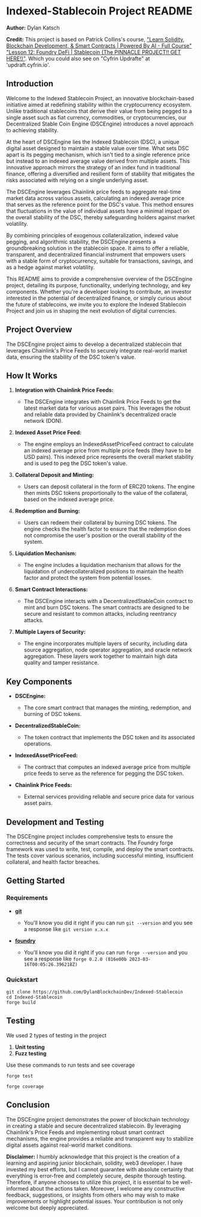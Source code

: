 # Indexed-Stablecoin Project README

**Author:** Dylan Katsch

**Credit:** This project is based on Patrick Collins's course, ["Learn Solidity, Blockchain Development, & Smart Contracts | Powered By AI - Full Course" "Lesson 12: Foundry DeFi | Stablecoin (The PINNACLE PROJECT!! GET HERE!)"](https://github.com/Cyfrin/foundry-defi-stablecoin-f23).
Which you could also see on "Cyfrin Updrafte" at 'updraft.cyfrin.io'.

## Introduction

Welcome to the Indexed Stablecoin Project, an innovative blockchain-based initiative aimed at redefining stability within the cryptocurrency ecosystem. Unlike traditional stablecoins that derive their value from being pegged to a single asset such as fiat currency, commodities, or cryptocurrencies, our Decentralized Stable Coin Engine (DSCEngine) introduces a novel approach to achieving stability.

At the heart of DSCEngine lies the Indexed Stablecoin (DSC), a unique digital asset designed to maintain a stable value over time. What sets DSC apart is its pegging mechanism, which isn't tied to a single reference price but instead to an indexed average value derived from multiple assets. This innovative approach mirrors the strategy of an index fund in traditional finance, offering a diversified and resilient form of stability that mitigates the risks associated with relying on a single underlying asset.

The DSCEngine leverages Chainlink price feeds to aggregate real-time market data across various assets, calculating an indexed average price that serves as the reference point for the DSC's value. This method ensures that fluctuations in the value of individual assets have a minimal impact on the overall stability of the DSC, thereby safeguarding holders against market volatility.

By combining principles of exogenous collateralization, indexed value pegging, and algorithmic stability, the DSCEngine presents a groundbreaking solution in the stablecoin space. It aims to offer a reliable, transparent, and decentralized financial instrument that empowers users with a stable form of cryptocurrency, suitable for transactions, savings, and as a hedge against market volatility.

This README aims to provide a comprehensive overview of the DSCEngine project, detailing its purpose, functionality, underlying technology, and key components. Whether you're a developer looking to contribute, an investor interested in the potential of decentralized finance, or simply curious about the future of stablecoins, we invite you to explore the Indexed Stablecoin Project and join us in shaping the next evolution of digital currencies.

## Project Overview

The DSCEngine project aims to develop a decentralized stablecoin that leverages Chainlink's Price Feeds to securely integrate real-world market data, ensuring the stability of the DSC token's value.

## How It Works

1. **Integration with Chainlink Price Feeds:**

   - The DSCEngine integrates with Chainlink Price Feeds to get the latest market data for various asset pairs. This leverages the robust and reliable data provided by Chainlink's decentralized oracle network (DON).

2. **Indexed Asset Price Feed:**

   - The engine employs an IndexedAssetPriceFeed contract to calculate an indexed average price from multiple price feeds (they have to be USD pairs). This indexed price represents the overall market stability and is used to peg the DSC token's value.

3. **Collateral Deposit and Minting:**

   - Users can deposit collateral in the form of ERC20 tokens. The engine then mints DSC tokens proportionally to the value of the collateral, based on the indexed average price.

4. **Redemption and Burning:**

   - Users can redeem their collateral by burning DSC tokens. The engine checks the health factor to ensure that the redemption does not compromise the user's position or the overall stability of the system.

5. **Liquidation Mechanism:**

   - The engine includes a liquidation mechanism that allows for the liquidation of undercollateralized positions to maintain the health factor and protect the system from potential losses.

6. **Smart Contract Interactions:**

   - The DSCEngine interacts with a DecentralizedStableCoin contract to mint and burn DSC tokens. The smart contracts are designed to be secure and resistant to common attacks, including reentrancy attacks.

7. **Multiple Layers of Security:**
   - The engine incorporates multiple layers of security, including data source aggregation, node operator aggregation, and oracle network aggregation. These layers work together to maintain high data quality and tamper resistance.

## Key Components

- **DSCEngine:**

  - The core smart contract that manages the minting, redemption, and burning of DSC tokens.

- **DecentralizedStableCoin:**

  - The token contract that implements the DSC token and its associated operations.

- **IndexedAssetPriceFeed:**

  - The contract that computes an indexed average price from multiple price feeds to serve as the reference for pegging the DSC token.

- **Chainlink Price Feeds:**
  - External services providing reliable and secure price data for various asset pairs.

## Development and Testing

The DSCEngine project includes comprehensive tests to ensure the correctness and security of the smart contracts. The Foundry forge framework was used to write, test, compile, and deploy the smart contracts. The tests cover various scenarios, including successful minting, insufficient collateral, and health factor breaches.

## Getting Started

### Requirements

- **[git](https://git-scm.com/book/en/v2/Getting-Started-Installing-Git)**

  - You'll know you did it right if you can run `git --version` and you see a response like `git version x.x.x`

- **[foundry](https://getfoundry.sh/)**

  - You'll know you did it right if you can run `forge --version` and you see a response like `forge 0.2.0 (816e00b 2023-03-16T00:05:26.396218Z)`

### Quickstart

```
git clone https://github.com/DylanBlockchainDev/Indexed-Stablecoin
cd Indexed-Stablecoin
forge build
```

## Testing

We used 2 types of testing in the project

1. **Unit testing**
2. **Fuzz testing**

Use these commands to run tests and see coverage

```
forge test
```

```
forge coverage
```

## Conclusion

The DSCEngine project demonstrates the power of blockchain technology in creating a stable and secure decentralized stablecoin. By leveraging Chainlink's Price Feeds and implementing robust smart contract mechanisms, the engine provides a reliable and transparent way to stabilize digital assets against real-world market conditions.

**Disclaimer:**
I humbly acknowledge that this project is the creation of a learning and aspiring junior blockchain, solidity, web3 developer. I have invested my best efforts, but I cannot guarantee with absolute certainty that everything is error-free and completely secure, despite thorough testing. Therefore, if anyone chooses to utilize this project, it is essential to be well-informed about the actions taken. Moreover, I welcome any constructive feedback, suggestions, or insights from others who may wish to make improvements or highlight potential issues. Your contribution is not only welcome but deeply appreciated.
